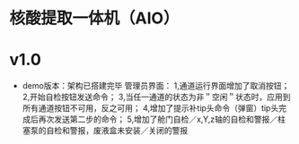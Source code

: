 # 核酸提取一体机（AIO）
# v1.0
  * demo版本：架构已搭建完毕
管理员界面：
1,通道运行界面增加了取消按钮；
2,开始自检按钮发送命令；
3,当任一通道的状态为非＂空闲＂状态时，应用到所有通道按钮不可用，反之可用；
4,增加了提示补tip头命令（弹窗）tip头完成后再次发送第二步的命令；
5,增加了舱门自检／x,Y,z轴的自检和警报／柱塞泵的自检和警报，废液盒未安装／关闭的警报
